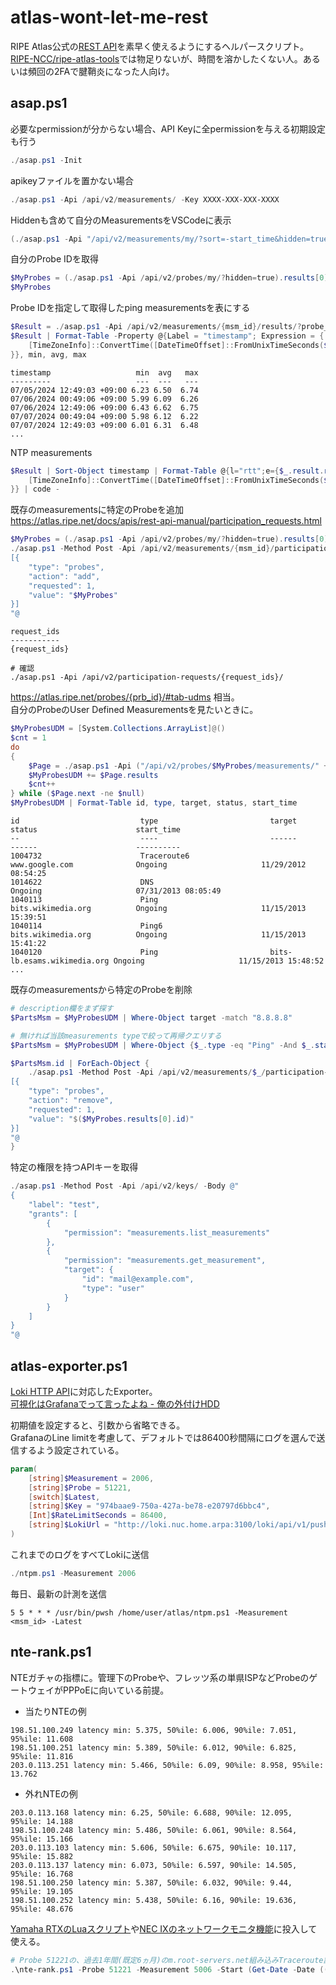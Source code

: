# atlas-wont-let-me-rest

RIPE Atlas公式の[REST API](https://atlas.ripe.net/docs/apis/rest-api-reference/)を素早く使えるようにするヘルパースクリプト。  
[RIPE-NCC/ripe-atlas-tools](https://github.com/RIPE-NCC/ripe-atlas-tools)では物足りないが、時間を溶かしたくない人。あるいは頻回の2FAで腱鞘炎になった人向け。

## asap.ps1

必要なpermissionが分からない場合、API Keyに全permissionを与える初期設定も行う
```powershell
./asap.ps1 -Init
```
apikeyファイルを置かない場合
```powershell
./asap.ps1 -Api /api/v2/measurements/ -Key XXXX-XXX-XXX-XXXX
```
Hiddenも含めて自分のMeasurementsをVSCodeに表示
```powershell
(./asap.ps1 -Api "/api/v2/measurements/my/?sort=-start_time&hidden=true").results | code -
```

自分のProbe IDを取得
```powershell
$MyProbes = (./asap.ps1 -Api /api/v2/probes/my/?hidden=true).results[0].id
$MyProbes
```
Probe IDを指定して取得したping measurementsを表にする
```powershell
$Result = ./asap.ps1 -Api /api/v2/measurements/{msm_id}/results/?probe_ids=$MyProbes
$Result | Format-Table -Property @{Label = "timestamp"; Expression = {
    [TimeZoneInfo]::ConvertTime([DateTimeOffset]::FromUnixTimeSeconds($_.timestamp), [TimeZoneInfo]::FindSystemTimeZoneById('Asia/Tokyo'))
}}, min, avg, max
```
```
timestamp                   min  avg   max
---------                   ---  ---   ---
07/05/2024 12:49:03 +09:00 6.23 6.50  6.74
07/06/2024 00:49:06 +09:00 5.99 6.09  6.26
07/06/2024 12:49:06 +09:00 6.43 6.62  6.75
07/07/2024 00:49:04 +09:00 5.98 6.12  6.22
07/07/2024 12:49:03 +09:00 6.01 6.31  6.48
...
```

NTP measurements
```powershell
$Result | Sort-Object timestamp | Format-Table @{l="rtt";e={$_.result.rtt}}, @{Label = "timestamp"; Expression = {
    [TimeZoneInfo]::ConvertTime([DateTimeOffset]::FromUnixTimeSeconds($_.timestamp), [TimeZoneInfo]::FindSystemTimeZoneById('Asia/Tokyo'))
}} | code -
```

既存のmeasurementsに特定のProbeを追加  
https://atlas.ripe.net/docs/apis/rest-api-manual/participation_requests.html
```powershell
$MyProbes = (./asap.ps1 -Api /api/v2/probes/my/?hidden=true).results[0].id
./asap.ps1 -Method Post -Api /api/v2/measurements/{msm_id}/participation-requests/ -Body @"
[{
    "type": "probes",
    "action": "add",
    "requested": 1,
    "value": "$MyProbes"
}]
"@
```
```
request_ids
-----------
{request_ids}
```
```
# 確認
./asap.ps1 -Api /api/v2/participation-requests/{request_ids}/
```

https://atlas.ripe.net/probes/{prb_id}/#tab-udms 相当。  
自分のProbeのUser Defined Measurementsを見たいときに。
```powershell
$MyProbesUDM = [System.Collections.ArrayList]@()
$cnt = 1
do
{
    $Page = ./asap.ps1 -Api ("/api/v2/probes/$MyProbes/measurements/" + ($cnt -eq 1 ? "" : "?page=$cnt"))
    $MyProbesUDM += $Page.results
    $cnt++
} while ($Page.next -ne $null)
$MyProbesUDM | Format-Table id, type, target, status, start_time
```
```
id                           type                         target                      status                      start_time
--                           ----                         ------                      ------                      ----------
1004732                      Traceroute6                  www.google.com              Ongoing                     11/29/2012 08:54:25
1014622                      DNS                                                      Ongoing                     07/31/2013 08:05:49
1040113                      Ping                         bits.wikimedia.org          Ongoing                     11/15/2013 15:39:51
1040114                      Ping6                        bits.wikimedia.org          Ongoing                     11/15/2013 15:41:22
1040120                      Ping                         bits-lb.esams.wikimedia.org Ongoing                     11/15/2013 15:48:52
...
```
既存のmeasurementsから特定のProbeを削除
```powershell
# description欄をまず探す
$PartsMsm = $MyProbesUDM | Where-Object target -match "8.8.8.8"

# 無ければ当該measurements typeで絞って再帰クエリする
$PartsMsm = $MyProbesUDM | Where-Object {$_.type -eq "Ping" -And $_.status -eq "Ongoing" -And $_.target -notmatch "ripe.net"}
```
```powershell
$PartsMsm.id | ForEach-Object {
    ./asap.ps1 -Method Post -Api /api/v2/measurements/$_/participation-requests/ -Body @"
[{
    "type": "probes",
    "action": "remove",
    "requested": 1,
    "value": "$($MyProbes.results[0].id)"
}]
"@
}
```

特定の権限を持つAPIキーを取得

```powershell
./asap.ps1 -Method Post -Api /api/v2/keys/ -Body @"
{
    "label": "test",
    "grants": [
        {
            "permission": "measurements.list_measurements"
        },
        {
            "permission": "measurements.get_measurement",
            "target": {
                "id": "mail@example.com",
                "type": "user"
            }
        }
    ]
}
"@
```

## atlas-exporter.ps1

[Loki HTTP API](https://grafana.com/docs/loki/latest/reference/loki-http-api/)に対応したExporter。  
[可視化はGrafanaでって言ったよね - 俺の外付けHDD](http://localhost:3000/blog/grafana#ripe-atlas)

初期値を設定すると、引数から省略できる。  
GrafanaのLine limitを考慮して、デフォルトでは86400秒間隔にログを選んで送信するよう設定されている。
```ps1
param(
    [string]$Measurement = 2006, 
    [string]$Probe = 51221,
    [switch]$Latest,
    [string]$Key = "974baae9-750a-427a-be78-e20797d6bbc4",
    [Int]$RateLimitSeconds = 86400,
    [string]$LokiUrl = "http://loki.nuc.home.arpa:3100/loki/api/v1/push"
)
```
これまでのログをすべてLokiに送信
```powershell
./ntpm.ps1 -Measurement 2006
```
毎日、最新の計測を送信
```sh:crontab
5 5 * * * /usr/bin/pwsh /home/user/atlas/ntpm.ps1 -Measurement <msm_id> -Latest
```

## nte-rank.ps1

NTEガチャの指標に。管理下のProbeや、フレッツ系の単県ISPなどProbeのゲートウェイがPPPoEに向いている前提。
- 当たりNTEの例
```
198.51.100.249 latency min: 5.375, 50%ile: 6.006, 90%ile: 7.051, 95%ile: 11.608
198.51.100.251 latency min: 5.389, 50%ile: 6.012, 90%ile: 6.825, 95%ile: 11.816
203.0.113.251 latency min: 5.466, 50%ile: 6.09, 90%ile: 8.958, 95%ile: 13.762
```
- 外れNTEの例
```
203.0.113.168 latency min: 6.25, 50%ile: 6.688, 90%ile: 12.095, 95%ile: 14.188
198.51.100.248 latency min: 5.486, 50%ile: 6.061, 90%ile: 8.564, 95%ile: 15.166
203.0.113.103 latency min: 5.606, 50%ile: 6.675, 90%ile: 10.117, 95%ile: 15.882
203.0.113.137 latency min: 6.073, 50%ile: 6.597, 90%ile: 14.505, 95%ile: 16.768
198.51.100.250 latency min: 5.387, 50%ile: 6.032, 90%ile: 9.44, 95%ile: 19.105
198.51.100.252 latency min: 5.438, 50%ile: 6.16, 90%ile: 19.636, 95%ile: 48.676
```
[Yamaha RTXのLuaスクリプト](https://nyanshiba.com/blog/yamahartx-settings#luaで自動nninteガチャ)や[NEC IXのネットワークモニタ機能](https://nyanshiba.com/blog/nec-ix#nteガチャ)に投入して使える。

```powershell
# Probe 51221の、過去1年間(既定6ヵ月)のm.root-servers.net組み込みTraceroute計測を取得し、2ホップ目を集計する例
.\nte-rank.ps1 -Probe 51221 -Measurement 5006 -Start (Get-Date -Date ((Get-Date).AddYears(-1)) -UFormat "%s") -Key "974baae9-750a-427a-be78-e20797d6bbc4" -IPTTL 2
```
